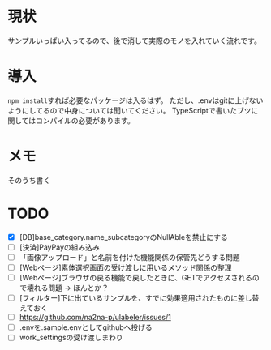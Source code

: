 # 現状
サンプルいっぱい入ってるので、後で消して実際のモノを入れていく流れです。 

# 導入
 `npm install`すれば必要なパッケージは入るはず。 
 ただし、.envはgitに上げないようにしてるので中身については聞いてください。 
 TypeScriptで書いたブツに関してはコンパイルの必要があります。

# メモ
そのうち書く

# TODO
- [x] [DB]base_category.name_subcategoryのNullAbleを禁止にする
- [ ] [決済]PayPayの組み込み
- [ ] 「画像アップロード」と名前を付けた機能関係の保管先どうする問題
- [ ] [Webページ]素体選択画面の受け渡しに用いるメソッド関係の整理
- [ ] [Webページ]ブラウザの戻る機能で戻したときに、GETでアクセスされるので壊れる問題 → ほんとか？
- [ ] [フィルター]下に出ているサンプルを、すでに効果適用されたものに差し替えておく
- [ ] https://github.com/na2na-p/ulabeler/issues/1
- [ ] .envを.sample.envとしてgithubへ投げる
- [ ] work_settingsの受け渡しまわり